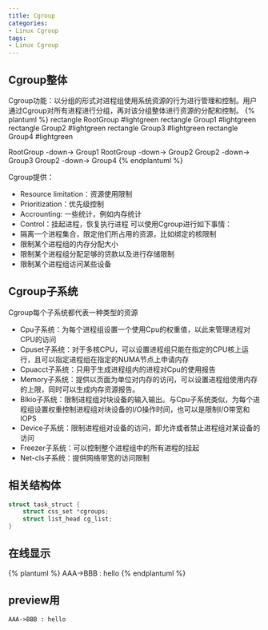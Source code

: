 ```yaml
---
title: Cgroup
categories: 
- Linux Cgroup
tags:
- Linux Cgroup
---
```


## Cgroup整体
Cgroup功能：以分组的形式对进程组使用系统资源的行为进行管理和控制。用户通过Cgroup对所有进程进行分组，再对该分组整体进行资源的分配和控制。
{% plantuml %}
rectangle   RootGroup   #lightgreen
rectangle   Group1      #lightgreen
rectangle   Group2      #lightgreen
rectangle   Group3      #lightgreen
rectangle   Group4      #lightgreen

RootGroup -down-> Group1
RootGroup -down-> Group2
Group2 -down-> Group3
Group2 -down-> Group4
{% endplantuml %}

Cgroup提供：
- Resource limitation：资源使用限制
- Prioritization：优先级控制
- Accrounting: 一些统计，例如内存统计
- Control：挂起进程，恢复执行进程
可以使用Cgroup进行如下事情：
- 隔离一个进程集合，限定他们所占用的资源，比如绑定的核限制
- 限制某个进程组的内存分配大小
- 限制某个进程组分配足够的贷款以及进行存储限制
- 限制某个进程组访问某些设备

## Cgroup子系统 
Cgroup每个子系统都代表一种类型的资源
- Cpu子系统：为每个进程组设置一个使用Cpu的权重值，以此来管理进程对CPU的访问
- Cpuset子系统：对于多核CPU，可以设置进程组只能在指定的CPU核上运行，且可以指定进程组在指定的NUMA节点上申请内存
- Cpuacct子系统：只用于生成进程组内的进程对Cpu的使用报告
- Memory子系统：提供以页面为单位对内存的访问，可以设置进程组使用内存的上限，同时可以生成内存资源报告。
- Blkio子系统：限制进程组对块设备的输入输出。与Cpu子系统类似，为每个进程组设置权重控制进程组对块设备的I/O操作时间，也可以是限制I/O带宽和IOPS
- Device子系统：限制进程组对设备的访问，即允许或者禁止进程组对某设备的访问
- Freezer子系统：可以控制整个进程组中的所有进程的挂起
- Net-cls子系统：提供网络带宽的访问限制

## 相关结构体
```c
struct task_struct {
    struct css_set *cgroups;
    struct list_head cg_list;
}
```

## 在线显示

{% plantuml %}
    AAA->BBB : hello
{% endplantuml %}


## preview用
```plantuml
AAA->BBB : hello
```
